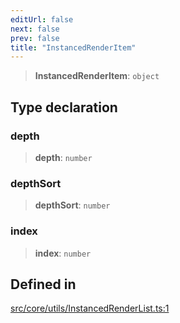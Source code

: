 ```yaml
---
editUrl: false
next: false
prev: false
title: "InstancedRenderItem"
---
```


> **InstancedRenderItem**: `object`

## Type declaration

### depth

> **depth**: `number`

### depthSort

> **depthSort**: `number`

### index

> **index**: `number`

## Defined in

[src/core/utils/InstancedRenderList.ts:1](https://github.com/agargaro/instanced-mesh/blob/eb962593317d404ef77ad357a2929b15e9b35854/src/core/utils/InstancedRenderList.ts#L1)
